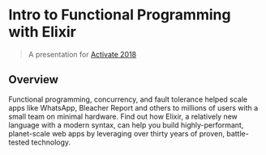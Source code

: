 # Intro to Functional Programming with Elixir

> A presentation for [Activate 2018](http://www.activateconf.com/)

## Overview

Functional programming, concurrency, and fault tolerance helped scale apps
like WhatsApp, Bleacher Report and others to millions of users with a small
team on minimal hardware. Find out how Elixir, a relatively new language
with a modern syntax, can help you build highly-performant, planet-scale web
apps by leveraging over thirty years of proven, battle-tested technology.
